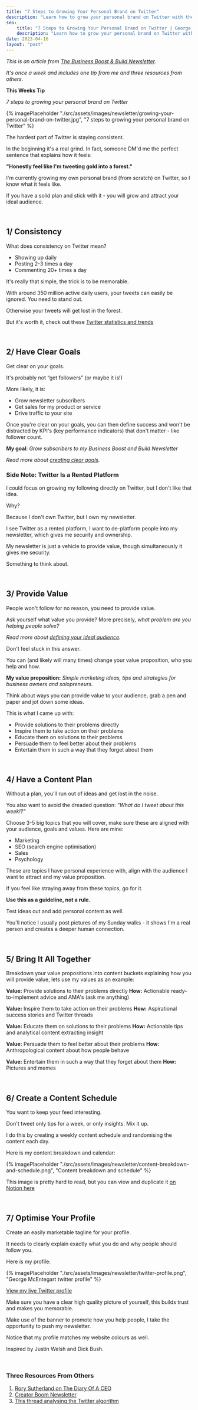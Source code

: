 ```yaml
---
title: "7 Steps to Growing Your Personal Brand on Twitter"
description: "Learn how to grow your personal brand on Twitter with these 7 easy steps. From optimizing your profile to engaging with your audience, and content to post."
seo:
    title: "7 Steps to Growing Your Personal Brand on Twitter | George Mc"
    description: "Learn how to grow your personal brand on Twitter with these 7 easy steps. From optimizing your profile to engaging with your audience, and content to post."
date: 2023-04-16
layout: "post"
---
```


*This is an article from [The Business Boost & Build Newsletter](/newsletter)*. 

*It's once a week and includes one tip from me and three resources from others.*

**This Weeks Tip**

*7 steps to growing your personal brand on Twitter*

{% imagePlaceholder "./src/assets/images/newsletter/growing-your-personal-brand-on-twitter.jpg", "7 steps to growing your personal brand on Twitter" %}

The hardest part of Twitter is staying consistent.

In the beginning it's a real grind. In fact, someone DM'd me the perfect sentence that explains how it feels:

**"Honestly feel like I'm tweeting gold into a forest."**

I'm currently growing my own personal brand (from scratch) on Twitter, so I know what it feels like.

If you have a solid plan and stick with it - you will grow and attract your ideal audience.


&nbsp;
## 1/ Consistency

What does consistency on Twitter mean?

- Showing up daily
- Posting 2-3 times a day
- Commenting 20+ times a day

It's really that simple, the trick is to be memorable.

With around 350 million active daily users, your tweets can easily be ignored. You need to stand out.

Otherwise your tweets will get lost in the forest.

But it's worth it, check out these [Twitter statistics and trends](https://datareportal.com/essential-twitter-stats)


&nbsp;
## 2/ Have Clear Goals

Get clear on your goals.

It's probably not “get followers” (or maybe it is!)

More likely, it is:

- Grow newsletter subscribers
- Get sales for my product or service
- Drive traffic to your site

Once you're clear on your goals, you can then define success and won't be distracted by KPI's (key performance indicators) that don't matter - like follower count.

**My goal**: *Grow subscribers to my Business Boost and Build Newsletter*

*Read more about [creating clear goals](https://georgemc.net/newsletters/how-to-create-clear-goals-and-build-a-successful-online-business/).*


### Side Note: Twitter Is a Rented Platform

I could focus on growing my following directly on Twitter, but I don't like that idea.

Why?

Because I don't own Twitter, but I own my newsletter.

I see Twitter as a rented platform, I want to de-platform people into my newsletter, which gives me security and ownership.

My newsletter is just a vehicle to provide value, though simultaneously it gives me security.

Something to think about.

&nbsp;
## 3/ Provide Value

People won't follow for no reason, you need to provide value.

Ask yourself what value you provide? More precisely, *what problem are you helping people solve?*

*Read more about [defining your ideal audience](https://georgemc.net/newsletters/how-to-define-your-target-audience-and-craft-messaging-that-will-attract-them/).*

Don't feel stuck in this answer.

You can (and likely will many times) change your value proposition, who you help and how.

**My value proposition:** *Simple marketing ideas, tips and strategies for business owners and solopreneurs.*

Think about ways you can provide value to your audience, grab a pen and paper and jot down some ideas.

This is what I came up with:

- Provide solutions to their problems directly
- Inspire them to take action on their problems
- Educate them on solutions to their problems
- Persuade them to feel better about their problems
- Entertain them in such a way that they forget about them

&nbsp;
## 4/ Have a Content Plan

Without a plan, you'll run out of ideas and get lost in the noise.

You also want to avoid the dreaded question: *"What do I tweet about this week!?"*

Choose 3-5 big topics that you will cover, make sure these are aligned with your audience, goals and values. Here are mine:

- Marketing
- SEO (search engine optimisation)
- Sales
- Psychology

These are topics I have personal experience with, align with the audience I want to attract and my value proposition.

If you feel like straying away from these topics, go for it.

**Use this as a guideline, not a rule.**

Test ideas out and add personal content as well.

You'll notice I usually post pictures of my Sunday walks - it shows I'm a real person and creates a deeper human connection.

&nbsp;
## 5/ Bring It All Together

Breakdown your value propositions into content buckets explaining how you will provide value, lets use my values as an example:

**Value:** Provide solutions to their problems directly
**How:** Actionable ready-to-implement advice and AMA's (ask me anything)

**Value:** Inspire them to take action on their problems
**How:** Aspirational success stories and Twitter threads

**Value:** Educate them on solutions to their problems
**How:** Actionable tips and analytical content extracting insight

**Value:** Persuade them to feel better about their problems
**How:** Anthropological content about how people behave

**Value:** Entertain them in such a way that they forget about them
**How:** Pictures and memes


&nbsp;
## 6/ Create a Content Schedule

You want to keep your feed interesting.

Don't tweet only tips for a week, or only insights. Mix it up.

I do this by creating a weekly content schedule and randomising the content each day.

Here is my content breakdown and calendar:

{% imagePlaceholder "./src/assets/images/newsletter/content-breakdown-and-schedule.png", "Content breakdown and schedule" %}

This image is pretty hard to read, but you can view and duplicate it [on Notion here](https://picturesque-rook-66c.notion.site/Content-Breakdown-and-Schedule-38d1d51753ef49658a6667118c0ecf94)


&nbsp;
## 7/ Optimise Your Profile

Create an easily marketable tagline for your profile.

It needs to clearly explain exactly what you do and why people should follow you.

Here is my profile:

{% imagePlaceholder "./src/assets/images/newsletter/twitter-profile.png", "George McEntegart twitter profile" %}

[View my live Twitter profile](https://twitter.com/geerodge)

Make sure you have a clear high quality picture of yourself, this builds trust and makes you memorable.

Make use of the banner to promote how you help people, I take the opportunity to push my newsletter.

Notice that my profile matches my website colours as well.

Inspired by Justin Welsh and Dick Bush.

&nbsp;
### Three Resources From Others

1. [Rory Sutherland on The Diary Of A CEO](https://youtu.be/Hz3RWxJck68)
2. [Creator Boom Newsletter](https://creatorboom.com/)
3. [This thread analysing the Twitter algorithm](https://twitter.com/aakashg0/status/1641976869460275201)